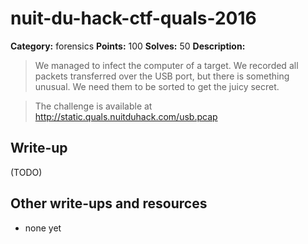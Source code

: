 # nuit-du-hack-ctf-quals-2016

**Category:** forensics
**Points:** 100
**Solves:** 50
**Description:**


>We managed to infect the computer of a target. We recorded all packets transferred over the USB port, but there is something unusual. 
>We need them to be sorted to get the juicy secret.

> The challenge is available at http://static.quals.nuitduhack.com/usb.pcap

## Write-up

(TODO)

## Other write-ups and resources

* none yet
